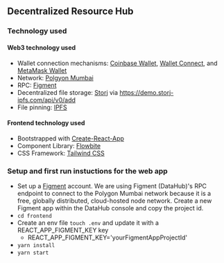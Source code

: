 ## Decentralized Resource Hub

### Technology used

#### Web3 technology used

- Wallet connection mechanisms: [Coinbase Wallet](https://www.coinbase.com/wallet/developers), [Wallet Connect](https://walletconnect.com/), and [MetaMask Wallet](https://docs.metamask.io/guide/)
- Network: [Polgyon Mumbai](https://docs.polygon.technology/docs/develop/network-details/network/)
- RPC: [Figment](https://datahub.figment.io/)
- Decentralized file storage: [Storj](https://storj.io/) via https://demo.storj-ipfs.com/api/v0/add
- File pinning: [IPFS](https://ipfs.io/)

#### Frontend technology used

- Bootstrapped with [Create-React-App](https://create-react-app.dev/)
- Component Library: [Flowbite](https://flowbite.com/docs/getting-started/react/)
- CSS Framework: [Tailwind CSS](https://tailwindcss.com/)

### Setup and first run instuctions for the web app

- Set up a [Figment](https://datahub.figment.io/) account. We are using Figment (DataHub)'s RPC endpoint to connect to the Polygon Mumbai network because it is a free, globally distributed, cloud-hosted node network. Create a new Figment app within the DataHub console and copy the project id.
- `cd frontend`
- Create an env file `touch .env` and update it with a REACT_APP_FIGMENT_KEY key
  - REACT_APP_FIGMENT_KEY='yourFigmentAppProjectId'
- `yarn install`
- `yarn start`
